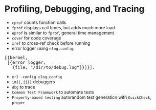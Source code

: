 Profiling, Debugging, and Tracing
=================================

* `cprof` counts function calls
* `fprof` displays call times, but adds much more load
* `eprof` is similar to `fprof`, general time management
* `cover` for code coverage
* `xref` to cross-ref check before running
* error logger using `elog.config`:
<pre>
[{kernel,
 [{error_logger,
   {file, "/dir/to/debug.log"}}]}].
</pre>
* `erl -config elog.config`
* `im()`, `ii()` debuggers
* `dbg` to trace
* `Common Test Framework` to automate tests
* `Property-based testing` autorandom test generation with `QuickCheck`, `proper`
